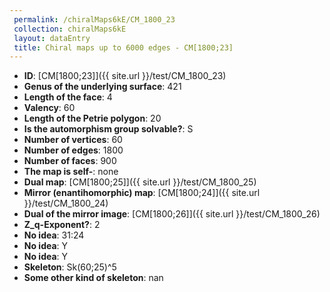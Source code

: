 ```yaml
--- 
 permalink: /chiralMaps6kE/CM_1800_23 
 collection: chiralMaps6kE
 layout: dataEntry
 title: Chiral maps up to 6000 edges - CM[1800;23]
---
```


- **ID**: [CM[1800;23]]({{ site.url }}/test/CM_1800_23)
- **Genus of the underlying surface**: 421
- **Length of the face**: 4
- **Valency**: 60
- **Length of the Petrie polygon**: 20
- **Is the automorphism group solvable?**: S
- **Number of vertices**: 60
- **Number of edges**: 1800
- **Number of faces**: 900
- **The map is self-**: none
- **Dual map**: [CM[1800;25]]({{ site.url }}/test/CM_1800_25)
- **Mirror (enantihomorphic) map**: [CM[1800;24]]({{ site.url }}/test/CM_1800_24)
- **Dual of the mirror image**: [CM[1800;26]]({{ site.url }}/test/CM_1800_26)
- **Z_q-Exponent?**: 2
- **No idea**:  31:24
- **No idea**: Y
- **No idea**: Y
- **Skeleton**: Sk(60;25)^5
- **Some other kind of skeleton**: nan
